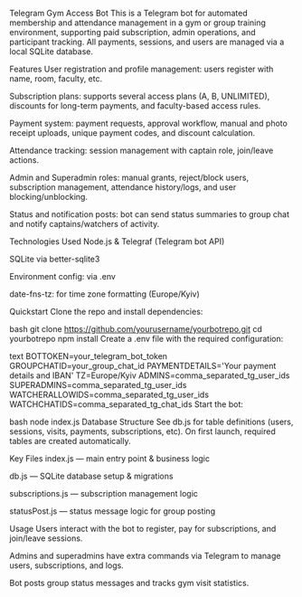 Telegram Gym Access Bot
This is a Telegram bot for automated membership and attendance management in a gym or group training environment, supporting paid subscription, admin operations, and participant tracking. All payments, sessions, and users are managed via a local SQLite database.

Features
User registration and profile management: users register with name, room, faculty, etc.

Subscription plans: supports several access plans (A, B, UNLIMITED), discounts for long-term payments, and faculty-based access rules.

Payment system: payment requests, approval workflow, manual and photo receipt uploads, unique payment codes, and discount calculation.

Attendance tracking: session management with captain role, join/leave actions.

Admin and Superadmin roles: manual grants, reject/block users, subscription management, attendance history/logs, and user blocking/unblocking.

Status and notification posts: bot can send status summaries to group chat and notify captains/watchers of activity.

Technologies Used
Node.js & Telegraf (Telegram bot API)

SQLite via better-sqlite3

Environment config: via .env

date-fns-tz: for time zone formatting (Europe/Kyiv)

Quickstart
Clone the repo and install dependencies:

bash
git clone https://github.com/yourusername/yourbotrepo.git
cd yourbotrepo
npm install
Create a .env file with the required configuration:

text
BOTTOKEN=your_telegram_bot_token
GROUPCHATID=your_group_chat_id
PAYMENTDETAILS='Your payment details and IBAN'
TZ=Europe/Kyiv
ADMINS=comma_separated_tg_user_ids
SUPERADMINS=comma_separated_tg_user_ids
WATCHERALLOWIDS=comma_separated_tg_user_ids
WATCHCHATIDS=comma_separated_tg_chat_ids
Start the bot:

bash
node index.js
Database Structure
See db.js for table definitions (users, sessions, visits, payments, subscriptions, etc). On first launch, required tables are created automatically.

Key Files
index.js — main entry point & business logic

db.js — SQLite database setup & migrations

subscriptions.js — subscription management logic

statusPost.js — status message logic for group posting

Usage
Users interact with the bot to register, pay for subscriptions, and join/leave sessions.

Admins and superadmins have extra commands via Telegram to manage users, subscriptions, and logs.

Bot posts group status messages and tracks gym visit statistics.
